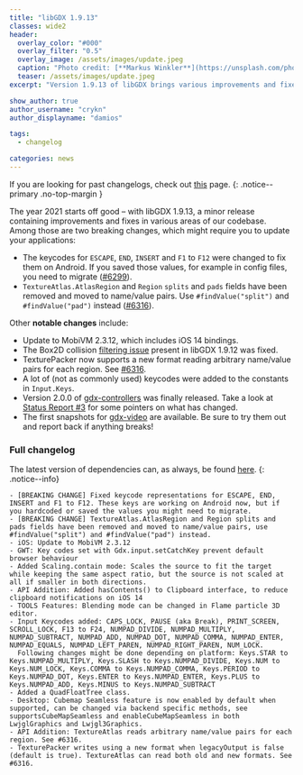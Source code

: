 ```yaml
---
title: "libGDX 1.9.13"
classes: wide2
header:
  overlay_color: "#000"
  overlay_filter: "0.5"
  overlay_image: /assets/images/update.jpeg
  caption: "Photo credit: [**Markus Winkler**](https://unsplash.com/photos/cxoR55-bels)"
  teaser: /assets/images/update.jpeg
excerpt: "Version 1.9.13 of libGDX brings various improvements and fixes. Find out more below!"

show_author: true
author_username: "crykn"
author_displayname: "damios"

tags:
  - changelog

categories: news
---
```

If you are looking for past changelogs, check out [this](/news/changelog/) page.
{: .notice--primary .no-top-margin }

The year 2021 starts off good – with libGDX 1.9.13, a minor release containing improvements and fixes in various areas of our codebase. Among those are two breaking changes, which might require you to update your applications:

- The keycodes for `ESCAPE`, `END`, `INSERT` and `F1` to `F12` were changed to fix them on Android. If you saved those values, for example in config files, you need to migrate ([#6299](https://github.com/libgdx/libgdx/pull/6299#issuecomment-739154036)).
- `TextureAtlas.AtlasRegion` and `Region` `splits` and `pads` fields have been removed and moved to name/value pairs. Use `#findValue("split")` and `#findValue("pad")` instead ([#6316](https://github.com/libgdx/libgdx/pull/6316)).

Other **notable changes** include:

- Update to MobiVM 2.3.12, which includes iOS 14 bindings.
- The Box2D collision [filtering issue](https://github.com/libgdx/libgdx/pull/6261) present in libGDX 1.9.12 was fixed.
- TexturePacker now supports a new format reading arbitrary name/value pairs for each region. See [#6316](https://github.com/libgdx/libgdx/pull/6316).
- A lot of (not as commonly used) keycodes were added to the constants in `Input.Keys`.
- Version 2.0.0 of [gdx-controllers](https://github.com/libgdx/gdx-controllers) was finally released. Take a look at [Status Report #3](/news/2020/10/devlog_3_roadmap#gdx-controller-improvements) for some pointers on what has changed.
- The first snapshots for [gdx-video](https://github.com/libgdx/gdx-video) are available. Be sure to try them out and report back if anything breaks!

### Full changelog
The latest version of dependencies can, as always, be found [here](/dev/versions/).
{: .notice--info}
```
- [BREAKING CHANGE] Fixed keycode representations for ESCAPE, END, INSERT and F1 to F12. These keys are working on Android now, but if you hardcoded or saved the values you might need to migrate.
- [BREAKING CHANGE] TextureAtlas.AtlasRegion and Region splits and pads fields have been removed and moved to name/value pairs, use #findValue("split") and #findValue("pad") instead.
- iOS: Update to MobiVM 2.3.12
- GWT: Key codes set with Gdx.input.setCatchKey prevent default browser behaviour
- Added Scaling.contain mode: Scales the source to fit the target while keeping the same aspect ratio, but the source is not scaled at all if smaller in both directions.
- API Addition: Added hasContents() to Clipboard interface, to reduce clipboard notifications on iOS 14
- TOOLS Features: Blending mode can be changed in Flame particle 3D editor.
- Input Keycodes added: CAPS_LOCK, PAUSE (aka Break), PRINT_SCREEN, SCROLL_LOCK, F13 to F24, NUMPAD_DIVIDE, NUMPAD_MULTIPLY, NUMPAD_SUBTRACT, NUMPAD_ADD, NUMPAD_DOT, NUMPAD_COMMA, NUMPAD_ENTER, NUMPAD_EQUALS, NUMPAD_LEFT_PAREN, NUMPAD_RIGHT_PAREN, NUM_LOCK.
  Following changes might be done depending on platform: Keys.STAR to Keys.NUMPAD_MULTIPLY, Keys.SLASH to Keys.NUMPAD_DIVIDE, Keys.NUM to Keys.NUM_LOCK, Keys.COMMA to Keys.NUMPAD_COMMA, Keys.PERIOD to Keys.NUMPAD_DOT, Keys.ENTER to Keys.NUMPAD_ENTER, Keys.PLUS to Keys.NUMPAD_ADD, Keys.MINUS to Keys.NUMPAD_SUBTRACT
- Added a QuadFloatTree class.
- Desktop: Cubemap Seamless feature is now enabled by default when supported, can be changed via backend specific methods, see supportsCubeMapSeamless and enableCubeMapSeamless in both LwjglGraphics and Lwjgl3Graphics.
- API Addition: TextureAtlas reads arbitrary name/value pairs for each region. See #6316.
- TexturePacker writes using a new format when legacyOutput is false (default is true). TextureAtlas can read both old and new formats. See #6316.
```
